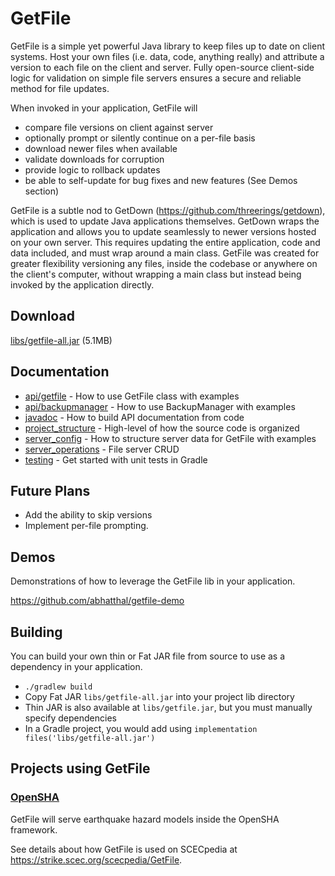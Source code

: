 # GetFile

GetFile is a simple yet powerful Java library to keep files up to date on
client systems. Host your own files (i.e. data, code, anything really) and
attribute a version to each file on the client and server. Fully open-source
client-side logic for validation on simple file servers ensures a secure and
reliable method for file updates.


When invoked in your application, GetFile will
* compare file versions on client against server
* optionally prompt or silently continue on a per-file basis
* download newer files when available
* validate downloads for corruption
* provide logic to rollback updates
* be able to self-update for bug fixes and new features (See Demos section)


GetFile is a subtle nod to GetDown (https://github.com/threerings/getdown),
which is used to update Java applications themselves. GetDown wraps the
application and allows you to update seamlessly to newer versions hosted on
your own server. This requires updating the entire application, code and data
included, and must wrap around a main class. GetFile was created for greater
flexibility versioning any files, inside the codebase or anywhere on the
client's computer, without wrapping a main class but instead being invoked by
the application directly.

## Download
[libs/getfile-all.jar](https://github.com/abhatthal/getfile/raw/refs/heads/main/libs/getfile-all.jar) (5.1MB)

## Documentation
* [api/getfile](docs/api/getfile.md) - How to use GetFile class with examples
* [api/backupmanager](docs/api/backupmanager.md) - How to use BackupManager with examples
* [javadoc](docs/javadoc.md) - How to build API documentation from code
* [project_structure](docs/project_structure.md) - High-level of how the source code is organized
* [server_config](docs/server_config.md) - How to structure server data for GetFile with examples
* [server_operations](docs/server_operations.md) - File server CRUD
* [testing](docs/testing.md) - Get started with unit tests in Gradle
 
## Future Plans
* Add the ability to skip versions
* Implement per-file prompting.

## Demos
Demonstrations of how to leverage the GetFile lib in your application.

https://github.com/abhatthal/getfile-demo

## Building
You can build your own thin or Fat JAR file from source to use as a dependency in your application.
* `./gradlew build`
* Copy Fat JAR `libs/getfile-all.jar` into your project lib directory
* Thin JAR is also available at `libs/getfile.jar`, but you must manually specify dependencies
* In a Gradle project, you would add using `implementation files('libs/getfile-all.jar')`

## Projects using GetFile
### [OpenSHA](https://github.com/opensha/opensha)
GetFile will serve earthquake hazard models inside the OpenSHA framework.

See details about how GetFile is used on SCECpedia at https://strike.scec.org/scecpedia/GetFile.
